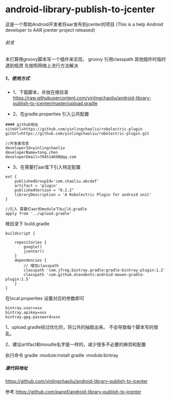 # android-library-publish-to-jcenter
这是一个帮助Android开发者将aar发布到jcenter的项目 (This is a help Android developer to AAR jcenter project released)

###### 前言
本打算用groovy脚本写一个插件来实现，
groovy 引用classpath 其他插件时临时遇到瓶颈
先按照网络上流行方法解决


##### 1、使用方式

* 1、下载脚本，并放在根目录
https://raw.githubusercontent.com/yinlingchaoliu/android-library-publish-to-jcenter/master/upload.gradle

* 2、在gradle.properties 引入公共配置

```
#### github地址
siteUrl=https://github.com/yinlingchaoliu/robolectric-plugin
gitUrl=https://github.com/yinlingchaoliu/robolectric-plugin.git

//开发者信息
developerId=yinlingchaoliu
developerName=tong.chen
developerEmail=704514698@qq.com
```

* 3、在需要打aar库下引入特定配置

```
ext {
    publishedGroupId='com.chaoliu.abcdef'
    artifact = 'plugin'
    publishedVersion = "0.2.2"
    libraryDescription = 'A Robolectric Plugin for android unit'
} 

//引入 需要打aar的module下build.gradle
apply from '../upload.gradle'
```

根目录下 build.gradle
```
buildscript {

    repositories {
        google()
        jcenter()
    }
    dependencies {
        // 增加classpath
        classpath 'com.jfrog.bintray.gradle:gradle-bintray-plugin:1.2'
        classpath 'com.github.dcendents:android-maven-gradle-plugin:1.5'
    }
}
```

在local.properties 设置对应的参数即可
```
bintray.user=xxx
bintray.apikey=xxx
bintray.gpg.password=xxx
```


1、upload.gradle经过优化的，将公共的抽取出来。
不会导致每个脚本写的很乱。

2、建议artifact和moudle名字是一样的，减少很多不必要的麻烦和配置

执行命令
gradle  :module:install
gradle  :module:bintray


##### 源代码地址
https://github.com/yinlingchaoliu/android-library-publish-to-jcenter

参考
https://github.com/panpf/android-library-publish-to-jcenter
